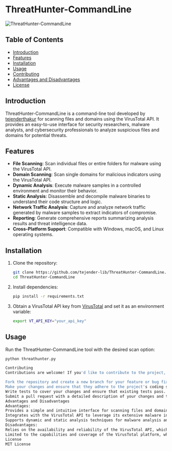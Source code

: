 # ThreatHunter-CommandLine

![ThreatHunter-CommandLine](threathunter.png)

## Table of Contents

- [Introduction](#introduction)
- [Features](#features)
- [Installation](#installation)
- [Usage](#usage)
- [Contributing](#contributing)
- [Advantages and Disadvantages](#advantages-and-disadvantages)
- [License](#license)

## Introduction

ThreatHunter-CommandLine is a command-line tool developed by [tejenderthakur](https://github.com/tejender-lib) for scanning files and domains using the VirusTotal API. It provides an easy-to-use interface for security researchers, malware analysts, and cybersecurity professionals to analyze suspicious files and domains for potential threats.

## Features

- **File Scanning**: Scan individual files or entire folders for malware using the VirusTotal API.
- **Domain Scanning**: Scan single domains for malicious indicators using the VirusTotal API.
- **Dynamic Analysis**: Execute malware samples in a controlled environment and monitor their behavior.
- **Static Analysis**: Disassemble and decompile malware binaries to understand their code structure and logic.
- **Network Traffic Analysis**: Capture and analyze network traffic generated by malware samples to extract indicators of compromise.
- **Reporting**: Generate comprehensive reports summarizing analysis results and threat intelligence data.
- **Cross-Platform Support**: Compatible with Windows, macOS, and Linux operating systems.

## Installation

1. Clone the repository:

    ```bash
    git clone https://github.com/tejender-lib/ThreatHunter-CommandLine.git
    cd ThreatHunter-CommandLine
    ```

2. Install dependencies:

    ```bash
    pip install -r requirements.txt
    ```

3. Obtain a VirusTotal API key from [VirusTotal](https://www.virustotal.com/) and set it as an environment variable:

    ```bash
    export VT_API_KEY="your_api_key"
    ```

## Usage

Run the ThreatHunter-CommandLine tool with the desired scan option:

```bash
python threathunter.py

Contributing
Contributions are welcome! If you'd like to contribute to the project, please follow these guidelines:

Fork the repository and create a new branch for your feature or bug fix.
Make your changes and ensure that they adhere to the project's coding standards and guidelines.
Write tests to cover your changes and ensure that existing tests pass.
Submit a pull request with a detailed description of your changes and their impact.
Advantages and Disadvantages
Advantages:
Provides a simple and intuitive interface for scanning files and domains.
Integrates with the VirusTotal API to leverage its extensive malware intelligence database.
Supports dynamic and static analysis techniques for malware analysis and reverse-engineering.
Disadvantages:
Relies on the availability and reliability of the VirusTotal API, which may be subject to usage limits and rate limiting.
Limited to the capabilities and coverage of the VirusTotal platform, which may not detect all malware samples or malicious indicators.
License
MIT License
